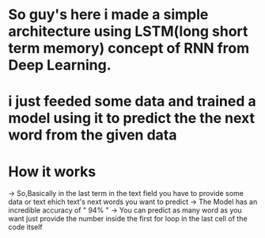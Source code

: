 # So guy's here i made a simple architecture using LSTM(long short term memory) concept of RNN from Deep Learning.
# i just feeded some data and trained a model using it to predict the the next word from the given data 

# How it works
-> So,Basically in the last term in the text field you have to provide some data or text ehich text's next words you want to predict
-> The Model has an incredible accuracy of " 94% " 
-> You can predict as many word as you want just provide the number inside the first for loop in the last cell of the code itself
